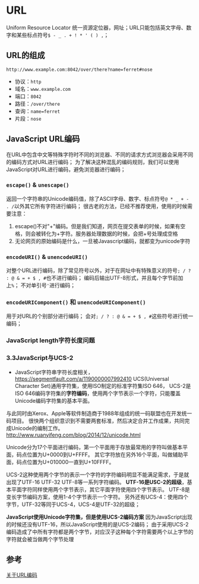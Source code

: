 # URL

Uniform Resource Locator 统一资源定位器，网址；URL只能包括英文字母、数字和某些标点符号`$ - _ . + ! * ' ( ) ,`；

## URL的组成

`http://www.example.com:8042/over/there?name=ferret#nose`

+ 协议：`http`
+ 域名：`www.example.com`
+ 端口：`8042`
+ 路径：`/over/there`
+ 查询：`name=ferret`
+ 片段：`nose`

## JavaScript URL编码

在URL中包含中文等特殊字符时不同的浏览器、不同的请求方式浏览器会采用不同的编码方式对URL进行编码；
为了解决这种混乱的编码规则，我们可以使用JavaScript对URL进行编码，避免浏览器进行编码；

### `escape()` & `unescape()`

返回一个字符串的Unicode编码值，除了ASCII字母、数字、标点符号`@ * _ + - . /`以外其它所有字符进行编码；
很古老的方法，已经不推荐使用，使用的时候需要注意：

1. escape()不对"+"编码。但是我们知道，网页在提交表单的时候，如果有空格，则会被转化为+字符。服务器处理数据的时候，会把+号处理成空格
2. 无论网页的原始编码是什么，一旦被Javascript编码，就都变为unicode字符


### `encodeURI()` & `unencodeURI()`

对整个URL进行编码，除了常见符号以外，对于在网址中有特殊意义的符号`; / ? : @ & = + $ , #`也不进行编码；
编码后输出UTF-8形式，并且每个字节前加上`%`；
不对单引号`'`进行编码；

### `encodeURIComponent()` 和 `unencodeURIComponent()`

用于对URL的个别部分进行编码；
会对`; / ? : @ & = + $ , #`这些符号进行统一编码；

### JavaScript length字符长度问题

### 3.3JavaScript与UCS-2

+ JavaScript字符串字符长度相关，https://segmentfault.com/a/1190000007992410
UCS(Universal Character Set)通用字符集，使用ISO制定的标准字符集ISO 646，
UCS-2是ISO 646编码字符集的**字符编码**，使用两个字节表示一个字符，只能覆盖Unicode编码字符集的基本平面。

与此同时由Xerox、Apple等软件制造商于1988年组成的统一码联盟也在开发统一码项目。
很快两个组织意识到不需要两套标准，然后决定合并工作成果，共同完成Unicode的编制工作。
http://www.ruanyifeng.com/blog/2014/12/unicode.html

Unicode分为17个平面进行编码，第一个平面用于存放最常用的字符叫做基本平面，码点位置为U+0000到U+FFFF。
其它字符放在另外16个平面，叫做辅助平面，码点位置为U+010000一直到U+10FFFF。

UCS-2这种使用两个字节的表示一个字符的字符编码明显不能满足需求，于是就出现了UTF-16 UTF-32 UTF-8等一系列字符编码。
**UTF-16是USC-2的超级**，基本平面字符同样使用两个字节表示，其它平面字符使用四个字节表示。
UTF-8是变长字节编码方案，使用1-4个字节表示一个字符。
另外还有UCS-4：使用四个字节，UTF-32等同于UCS-4，UCS-4是UTF-32的超级；

**JavaScript使用Unicode字符集，但是使用UCS-2编码方案**
因为JavaScript出现的时候还没有UTF-16，所以JavaScript使用的是UCS-2编码；
由于采用UCS-2编码造成了中所有字符都是两个字节，对应汉子这种每个字符需要两个以上字节的字符就会被当做两个字节处理

## 参考

[关于URL编码](http://www.ruanyifeng.com/blog/2010/02/url_encoding.html)
